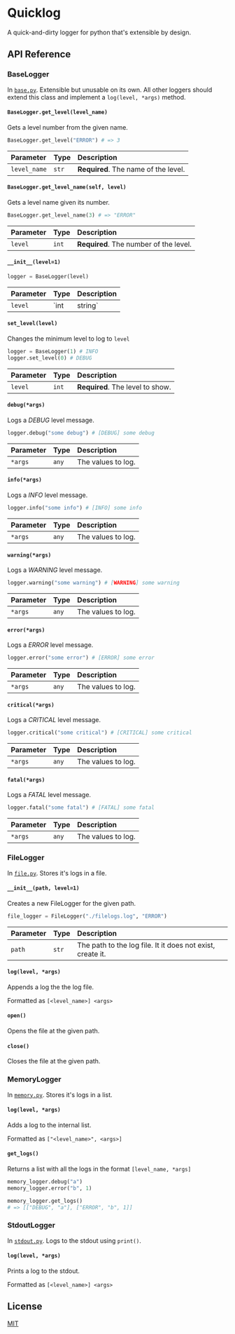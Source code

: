 
# Quicklog

A quick-and-dirty logger for python that's extensible by design.


## API Reference

### BaseLogger

In [`base.py`](base.py). Extensible but unusable on its own. All other loggers should extend this class and implement a `log(level, *args)` method.

#### `BaseLogger.get_level(level_name)`

Gets a level number from the given name.

```python
BaseLogger.get_level("ERROR") # => 3
```

| Parameter | Type     | Description                |
| :-------- | :------- | :------------------------- |
| `level_name`   | `str` | **Required**. The name of the level. |

#### `BaseLogger.get_level_name(self, level)`

Gets a level name given its number.

```python
BaseLogger.get_level_name(3) # => "ERROR"
```

| Parameter | Type     | Description                |
| :-------- | :------- | :------------------------- |
| `level`   | `int` | **Required**. The number of the level. |

#### `__init__(level=1)`

```python
logger = BaseLogger(level)
```

| Parameter | Type     | Description                |
| :-------- | :------- | :------------------------- |
| `level`   | `int|string` | **Optional**, default `1`. The level to show. Can be the level's number or the level's name. |

#### `set_level(level)`

Changes the minimum level to log to `level`

```python
logger = BaseLogger(1) # INFO
logger.set_level(0) # DEBUG
```

| Parameter | Type     | Description                |
| :-------- | :------- | :------------------------- |
| `level`   | `int` | **Required**. The level to show. |

#### `debug(*args)`

Logs a *DEBUG* level message.

```python
logger.debug("some debug") # [DEBUG] some debug
```

| Parameter | Type     | Description                |
| :-------- | :------- | :------------------------- |
| `*args`   | `any` | The values to log. |

#### `info(*args)`

Logs a *INFO* level message.

```python
logger.info("some info") # [INFO] some info
```

| Parameter | Type     | Description                |
| :-------- | :------- | :------------------------- |
| `*args`   | `any` | The values to log. |

#### `warning(*args)`

Logs a *WARNING* level message.

```python
logger.warning("some warning") # [WARNING] some warning
```

| Parameter | Type     | Description                |
| :-------- | :------- | :------------------------- |
| `*args`   | `any` | The values to log. |

#### `error(*args)`

Logs a *ERROR* level message.

```python
logger.error("some error") # [ERROR] some error
```

| Parameter | Type     | Description                |
| :-------- | :------- | :------------------------- |
| `*args`   | `any` | The values to log. |

#### `critical(*args)`

Logs a *CRITICAL* level message.

```python
logger.critical("some critical") # [CRITICAL] some critical
```

| Parameter | Type     | Description                |
| :-------- | :------- | :------------------------- |
| `*args`   | `any` | The values to log. |

#### `fatal(*args)`

Logs a *FATAL* level message.

```python
logger.fatal("some fatal") # [FATAL] some fatal
```

| Parameter | Type     | Description                |
| :-------- | :------- | :------------------------- |
| `*args`   | `any` | The values to log. |

### FileLogger

In [`file.py`](file.py). Stores it's logs in a file.

#### `__init__(path, level=1)`

Creates a new FileLogger for the given path.

```python
file_logger = FileLogger("./filelogs.log", "ERROR")
```

| Parameter | Type     | Description                |
| :-------- | :------- | :------------------------- |
| `path`   | `str` | The path to the log file. It it does not exist, create it. |

#### `log(level, *args)`

Appends a log the the log file.

Formatted as `[<level_name>] <args>`

#### `open()`

Opens the file at the given path.

#### `close()`

Closes the file at the given path.

### MemoryLogger

In [`memory.py`](memory.py). Stores it's logs in a list.

#### `log(level, *args)`

Adds a log to the internal list.

Formatted as `["<level_name>", <args>]`

#### `get_logs()`

Returns a list with all the logs in the format `[level_name, *args]`

```python
memory_logger.debug("a")
memory_logger.error("b", 1)

memory_logger.get_logs()
# => [["DEBUG", "a"], ["ERROR", "b", 1]]
```

### StdoutLogger

In [`stdout.py`](stdout.py). Logs to the stdout using `print()`.

#### `log(level, *args)`

Prints a log to the stdout.

Formatted as `[<level_name>] <args>`


## License

[MIT](https://choosealicense.com/licenses/mit/)
